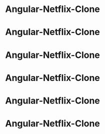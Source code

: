 # Angular-Netflix-Clone
# Angular-Netflix-Clone
# Angular-Netflix-Clone
# Angular-Netflix-Clone
# Angular-Netflix-Clone
# Angular-Netflix-Clone
